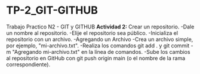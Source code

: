 # TP-2_GIT-GITHUB
Trabajo Practico N2 - GIT y GITHUB
**Actividad 2:**
Crear un repositorio.
-Dale un nombre al repositorio.
-Elije el repositorio sea público.
-Inicializa el repositorio con un archivo.
-Agregando un Archivo
-Crea un archivo simple, por ejemplo, "mi-archivo.txt".
-Realiza los comandos git add . y git commit -m "Agregando mi-archivo.txt"
en la línea de comandos.
-Sube los cambios al repositorio en GitHub con git push origin main (o el
nombre de la rama correspondiente).
